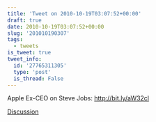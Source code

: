 ```yaml
---
title: 'Tweet on 2010-10-19T03:07:52+00:00'
draft: true
date: 2010-10-19T03:07:52+00:00
slug: '201010190307'
tags:
  - tweets
is_tweet: true
tweet_info:
  id: '27765311305'
  type: 'post'
  is_thread: False
---
```




Apple Ex-CEO on Steve Jobs: http://bit.ly/aW32cl

[Discussion](https://x.com/sytelus/status/27765311305)

